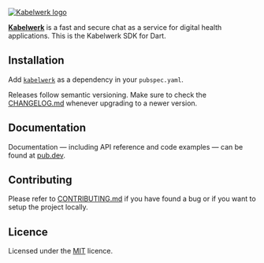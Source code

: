 [![Kabelwerk logo](https://kabelwerk.io/images/logo_256.png)](https://kabelwerk.io)

[**Kabelwerk**](https://kabelwerk.io) is a fast and secure chat as a service for digital health applications. This is the Kabelwerk SDK for Dart.


## Installation

Add [`kabelwerk`](https://pub.dev/packages/kabelwerk) as a dependency in your `pubspec.yaml`.

Releases follow semantic versioning. Make sure to check the [CHANGELOG.md](https://github.com/kabelwerk/sdk-dart/blob/master/CHANGELOG.md) whenever upgrading to a newer version.


## Documentation

Documentation — including API reference and code examples — can be found at [pub.dev](https://pub.dev/documentation/kabelwerk/latest/kabelwerk/kabelwerk-library.html).


## Contributing

Please refer to [CONTRIBUTING.md](https://github.com/kabelwerk/sdk-dart/blob/master/CONTRIBUTING.md) if you have found a bug or if you want to setup the project locally.


## Licence

Licensed under the [MIT](https://github.com/kabelwerk/sdk-dart/blob/master/LICENSE) licence.
